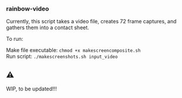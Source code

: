 ### rainbow-video

Currently, this script takes a video file, creates 72 frame captures, and gathers them into a contact sheet.

To run:  

Make file executable: `chmod +x makescreencomposite.sh`  
Run script: `./makescreenshots.sh input_video`

## ⚠
WIP, to be updated!!!
